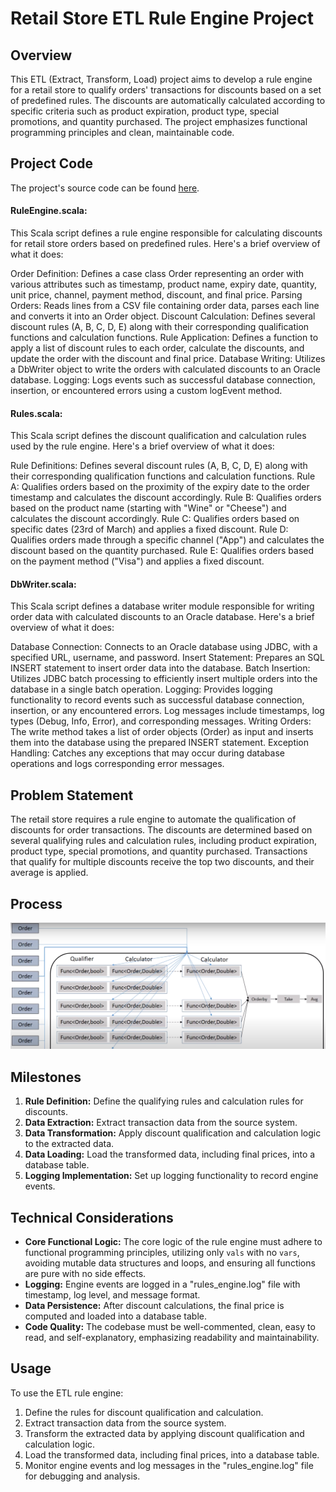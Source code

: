 # Retail Store ETL Rule Engine Project

## Overview
This ETL (Extract, Transform, Load) project aims to develop a rule engine for a retail store to qualify orders' transactions for discounts based on a set of predefined rules. The discounts are automatically calculated according to specific criteria such as product expiration, product type, special promotions, and quantity purchased. The project emphasizes functional programming principles and clean, maintainable code.

## Project Code
The project's source code can be found [here](https://github.com/MarkSamuell/Retail-Rule-Engine-with-Scala/tree/master/src/main/scala).

#### RuleEngine.scala:

This Scala script defines a rule engine responsible for calculating discounts for retail store orders based on predefined rules. Here's a brief overview of what it does:

Order Definition: Defines a case class Order representing an order with various attributes such as timestamp, product name, expiry date, quantity, unit price, channel, payment method, discount, and final price.
Parsing Orders: Reads lines from a CSV file containing order data, parses each line and converts it into an Order object.
Discount Calculation: Defines several discount rules (A, B, C, D, E) along with their corresponding qualification functions and calculation functions.
Rule Application: Defines a function to apply a list of discount rules to each order, calculate the discounts, and update the order with the discount and final price.
Database Writing: Utilizes a DbWriter object to write the orders with calculated discounts to an Oracle database.
Logging: Logs events such as successful database connection, insertion, or encountered errors using a custom logEvent method.

#### Rules.scala:

This Scala script defines the discount qualification and calculation rules used by the rule engine. Here's a brief overview of what it does:

Rule Definitions: Defines several discount rules (A, B, C, D, E) along with their corresponding qualification functions and calculation functions.
Rule A: Qualifies orders based on the proximity of the expiry date to the order timestamp and calculates the discount accordingly.
Rule B: Qualifies orders based on the product name (starting with "Wine" or "Cheese") and calculates the discount accordingly.
Rule C: Qualifies orders based on specific dates (23rd of March) and applies a fixed discount.
Rule D: Qualifies orders made through a specific channel ("App") and calculates the discount based on the quantity purchased.
Rule E: Qualifies orders based on the payment method ("Visa") and applies a fixed discount.

#### DbWriter.scala:

This Scala script defines a database writer module responsible for writing order data with calculated discounts to an Oracle database. Here's a brief overview of what it does:

Database Connection: Connects to an Oracle database using JDBC, with a specified URL, username, and password.
Insert Statement: Prepares an SQL INSERT statement to insert order data into the database.
Batch Insertion: Utilizes JDBC batch processing to efficiently insert multiple orders into the database in a single batch operation.
Logging: Provides logging functionality to record events such as successful database connection, insertion, or any encountered errors. Log messages include timestamps, log types (Debug, Info, Error), and corresponding messages.
Writing Orders: The write method takes a list of order objects (Order) as input and inserts them into the database using the prepared INSERT statement.
Exception Handling: Catches any exceptions that may occur during database operations and logs corresponding error messages.


## Problem Statement
The retail store requires a rule engine to automate the qualification of discounts for order transactions. The discounts are determined based on several qualifying rules and calculation rules, including product expiration, product type, special promotions, and quantity purchased. Transactions that qualify for multiple discounts receive the top two discounts, and their average is applied.

## Process
![ETL Process](process.PNG)

## Milestones
1. **Rule Definition:** Define the qualifying rules and calculation rules for discounts.
2. **Data Extraction:** Extract transaction data from the source system.
3. **Data Transformation:** Apply discount qualification and calculation logic to the extracted data.
4. **Data Loading:** Load the transformed data, including final prices, into a database table.
5. **Logging Implementation:** Set up logging functionality to record engine events.

## Technical Considerations
- **Core Functional Logic:** The core logic of the rule engine must adhere to functional programming principles, utilizing only `vals` with no `vars`, avoiding mutable data structures and loops, and ensuring all functions are pure with no side effects.
- **Logging:** Engine events are logged in a "rules_engine.log" file with timestamp, log level, and message format.
- **Data Persistence:** After discount calculations, the final price is computed and loaded into a database table.
- **Code Quality:** The codebase must be well-commented, clean, easy to read, and self-explanatory, emphasizing readability and maintainability.

## Usage
To use the ETL rule engine:
1. Define the rules for discount qualification and calculation.
2. Extract transaction data from the source system.
3. Transform the extracted data by applying discount qualification and calculation logic.
4. Load the transformed data, including final prices, into a database table.
5. Monitor engine events and log messages in the "rules_engine.log" file for debugging and analysis.
